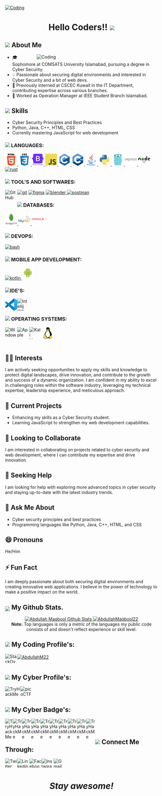 <a href="https://www.linkedin.com/in/abdullah-maqbool-8b469a25b/" target="blank"><img align="center" alt="Coding" width="1000" src="https://developers.giphy.com/branch/master/static/api-512d36c09662682717108a38bbb5c57d.gif"></a>
<h1 align="center">Hello Coders!!  <img src="https://media.giphy.com/media/hvRJCLFzcasrR4ia7z/giphy.gif" width="35"></h1>

## <img src="https://i.postimg.cc/fk42RgCk/about-me.gif" width="5%">  About Me
<a href="https://www.linkedin.com/in/abdullah-maqbool-8b469a25b/">
<img align="right" alt="Coding" width="400" src="https://i.postimg.cc/HngxzRQj/programming.gif" />
</a>

- 🎓 Sophomore at COMSATS University Islamabad, pursuing a degree in Cyber Security.
- 💡 Passionate about securing digital environments and interested in Cyber Security and a bit of web devs.
- 💼 Previously interned at CSCEC Kuwait in the IT Department, contributing expertise across various branches.
- 🚀 Worked as Operation Manager at IEEE Student Branch Islamabad.
##  <img src="https://media2.giphy.com/media/QssGEmpkyEOhBCb7e1/giphy.gif?cid=ecf05e47a0n3gi1bfqntqmob8g9aid1oyj2wr3ds3mg700bl&rid=giphy.gif" width ="3%"> Skills

- Cyber Security Principles and Best Practices
- Python, Java, C++, HTML, CSS
- Currently mastering JavaScript for web development

### <img src = "https://i.postimg.cc/VkYz479j/Programming-Languages.gif" width=5%> LANGUAGES:
<p align="left"> <a href="https://html.spec.whatwg.org/multipage/" target="_blank"> <img src="https://raw.githubusercontent.com/devicons/devicon/master/icons/html5/html5-original-wordmark.svg" alt="html5" width="40" height="40"/> </a><a href="https://www.w3.org/Style/CSS/" target="_blank"> <img src="https://raw.githubusercontent.com/devicons/devicon/master/icons/css3/css3-original-wordmark.svg" alt="css3" width="40" height="40"/> </a>  <a href="https://getbootstrap.com" target="_blank"> <img src="https://raw.githubusercontent.com/devicons/devicon/master/icons/bootstrap/bootstrap-plain-wordmark.svg" alt="bootstrap" width="40" height="40"/> </a> <a href="https://developer.mozilla.org/en-US/docs/Web/JavaScript" target="_blank"> <img src="https://raw.githubusercontent.com/devicons/devicon/master/icons/javascript/javascript-original.svg" alt="javascript" width="40" height="40"/> </a><a href="https://www.open-std.org/jtc1/sc22/wg14/" target="_blank" rel="noreferrer"> <img src="https://raw.githubusercontent.com/devicons/devicon/master/icons/c/c-original.svg" alt="c" width="40" height="40"/> </a>  <a href="https://isocpp.org/" target="_blank"> <img src="https://raw.githubusercontent.com/devicons/devicon/master/icons/cplusplus/cplusplus-original.svg" alt="cplusplus" width="40" height="40"/> </a>   <a href="https://www.java.com" target="_blank"> <img src="https://raw.githubusercontent.com/devicons/devicon/master/icons/java/java-original.svg" alt="java" width="40" height="40"/> </a>  <a href="https://www.python.org" target="_blank"> <img src="https://raw.githubusercontent.com/devicons/devicon/master/icons/python/python-original.svg" alt="python" width="40" height="40"/> </a>
<align="left"> <a href="https://golang.org" target="_blank" rel="noreferrer"> <img src="https://raw.githubusercontent.com/devicons/devicon/master/icons/go/go-original.svg" alt="go" width="40" height="40"/> </a>
<a href="https://expressjs.com" target="_blank" rel="noreferrer"> <img src="https://raw.githubusercontent.com/devicons/devicon/master/icons/express/express-original-wordmark.svg" alt="express" width="40" height="40"/> </a>
<a href="https://nodejs.org" target="_blank" rel="noreferrer"> <img src="https://raw.githubusercontent.com/devicons/devicon/master/icons/nodejs/nodejs-original-wordmark.svg" alt="nodejs" width="40" height="40"/> </a> 
<a href="https://www.rust-lang.org" target="_blank" rel="noreferrer"> <img src="https://i.postimg.cc/Jn070x5J/d91add8e1561f11455130857e6d0aef9.png" alt="rust" width="40" height="40"/> </a>
</p>

### <img src = "https://i.postimg.cc/ZKWgr2M9/Software-Tools.gif" width=5%>  TOOL'S AND SOFTWARES:
<p align="left"><a href="https://github.com/" target="blank"><img align="left" alt="GitHub" width="40px"  height="40" src="https://user-images.githubusercontent.com/3369400/139447912-e0f43f33-6d9f-45f8-be46-2df5bbc91289.png"/></a>
<a href="https://git-scm.com/" target="_blank"><img src="https://www.vectorlogo.zone/logos/git-scm/git-scm-icon.svg" alt="git" width="40" height="40"/></a>
<a href="https://www.figma.com/" target="_blank"> <img src="https://www.vectorlogo.zone/logos/figma/figma-icon.svg" alt="figma" width="40" height="40"/></a>
<a href="https://www.blender.org/" target="_blank" rel="noreferrer"> <img src="https://download.blender.org/branding/community/blender_community_badge_white.svg" alt="blender" width="40" height="40"/> </a><a href="https://postman.com" target="_blank" rel="noreferrer"> <img src="https://www.vectorlogo.zone/logos/getpostman/getpostman-icon.svg" alt="postman" width="40" height="40"/> </a> </p>

### <img src = "https://i.postimg.cc/gJcPp50Z/giphy.gif" width=5%> DATABASES:
<a href="https://www.mongodb.com/" target="_blank" rel="noreferrer"> <img src="https://raw.githubusercontent.com/devicons/devicon/master/icons/mongodb/mongodb-original-wordmark.svg" alt="mongodb" width="40" height="40"/> </a>
<a href="https://www.mysql.com/" target="_blank" rel="noreferrer"> <img src="https://raw.githubusercontent.com/devicons/devicon/master/icons/mysql/mysql-original-wordmark.svg" alt="mysql" width="40" height="40"/> </a>
 <a href="https://www.oracle.com/" target="_blank" rel="noreferrer"> <img src="https://raw.githubusercontent.com/devicons/devicon/master/icons/oracle/oracle-original.svg" alt="oracle" width="40" height="40"/> </a>
  	<br />
### <img src = "https://i.postimg.cc/fWXrF0nj/devops.gif" width=5%> DEVOPS:
<a href="https://www.gnu.org/software/bash/" target="_blank" rel="noreferrer"> <img src="https://www.vectorlogo.zone/logos/gnu_bash/gnu_bash-icon.svg" alt="bash" width="40" height="40"/> </a>
  	<br />
### <img src = "https://i.postimg.cc/sDmwdYnS/giphy.gif" width=5%> MOBILE APP DEVELOPMENT:
<a href="https://kotlinlang.org" target="_blank" rel="noreferrer"> <img src="https://www.vectorlogo.zone/logos/kotlinlang/kotlinlang-icon.svg" alt="kotlin" width="40" height="40"/> </a> 
<a href="https://developer.android.com" target="_blank" rel="noreferrer"> <img src="https://raw.githubusercontent.com/devicons/devicon/master/icons/android/android-original-wordmark.svg" alt="android" width="40" height="40"/> </a>
  	<br />
### <img src = "https://i.postimg.cc/vHXrZZzf/IDEs.gif" width=5%>IDE'S:
<a href="https://code.visualstudio.com/"><img align="left" alt="Visual Studio Code" width="40px" height="40px"     src="https://raw.githubusercontent.com/github/explore/80688e429a7d4ef2fca1e82350fe8e3517d3494d/topics/visual-studio-code/visual-studio-code.png" /></a>
<a href="https://www.jetbrains.com/idea/"><img align="left" alt="Intellij IDE" width="40px" height="40px"
        src="https://img.icons8.com/color/48/intellij-idea.png" /></a>
  	<br />
<br />

### <img src = "https://i.postimg.cc/3J7MHnSW/os.gif" width=5%> OPERATING SYSTEMS:
<a href="https://www.microsoft.com/en-us/" target="_blank"><img align="left" alt="Windows" width="40px" height="40px" src="https://img.icons8.com/color/48/microsoft.png"/></a>
<a href="https://www.apple.com/" target="blank"><img align="left" alt="Apple"  width="40px" height="40px" src="https://img.icons8.com/color/48/mac-logo.png"/></a>
<a href="https://www.kali.org/" target="_blank"><img align="left" alt="Kali Linux"  width="40px" height="40px" src="https://img.icons8.com/plasticine/100/kali-linux.png"/></a>
<a href="https://www.linux.org/" target="_blank" rel="noreferrer"> <img src="https://raw.githubusercontent.com/devicons/devicon/master/icons/linux/linux-original.svg" alt="linux" width="40" height="40"/> </a> 
        <br />
<br />



## 😶‍🌫️ Interests

I am actively seeking opportunities to apply my skills and knowledge to protect digital landscapes, drive innovation, and contribute to the growth and success of a dynamic organization. I am confident in my ability to excel in challenging roles within the software industry, leveraging my technical expertise, leadership experience, and meticulous approach.

## 🌱 Current Projects

- Enhancing my skills as a Cyber Security student.
- Learning JavaScript to strengthen my web development capabilities.

## 👯 Looking to Collaborate

I am interested in collaborating on projects related to cyber security and web development, where I can contribute my expertise and drive innovation.

## 🤔 Seeking Help

I am looking for help with exploring more advanced topics in cyber security and staying up-to-date with the latest industry trends.

## 💬 Ask Me About

- Cyber security principles and best practices
- Programming languages like Python, Java, C++, HTML, and CSS

## 😄 Pronouns

He/Him

## ⚡ Fun Fact

I am deeply passionate about both securing digital environments and creating innovative web applications. I believe in the power of technology to make a positive impact on the world.

## <img src="https://media1.giphy.com/media/v1.Y2lkPTc5MGI3NjExYzFhYzJkMmQ2MWQ3ZGY3MDhjZTE3MDI2Mzk3NzE1OWQyZTRlMmYwMCZjdD1z/iY8CRBdQXODJSCERIr/giphy.gif" width=5% valign="bottom"> My Github Stats.
<p align="center">
    <a href="https://github.com/AbdullahMaqbool22">
	    <img alt="Abdullah Maqbool Github Stats" src="https://github-readme-stats.vercel.app/api?username=Abdullahmaqbool22&show_icons=true&count_private=true&locale=en&theme=tokyonight&layout=compact" height="230px"/>
	  <img src="https://github-readme-stats.vercel.app/api/top-langs?username=AbdullahMaqbool22&langs_count=10&show_icons=true&locale=en&theme=tokyonight" alt="AbdullahMaqbool22" height="230px"/>
<br/>
</a>
<b>Note:</b> Top languages is only a metric of the languages my public code consists of and doesn't reflect experience or skill level.

  </p>

## <img src = "https://i.postimg.cc/fy9yGZK3/competitive-programmer.gif"  style="border-radius:15%" width=8%> My Coding Profile's:
<a href="https://stackoverflow.com/users/21672098/abdullah-maqbool"><img align="left" alt="StackOverflow"  width="40px" height="30px"
        src="https://raw.githubusercontent.com/rahuldkjain/github-profile-readme-generator/master/src/images/icons/Social/stack-overflow.svg" /></a>
	<a href="https://www.leetcode.com/AbdullahM22" target="blank"><img align="center" src="https://raw.githubusercontent.com/rahuldkjain/github-profile-readme-generator/master/src/images/icons/Social/leet-code.svg" alt="AbdullahM22" height="30" width="40" /></a>
	 <br />
<br />

## <img src="https://i.postimg.cc/Qd9F568Q/ctf-player.gif" style="border-radius:12%" width="10%"> My Cyber Profile's:
<a href="https://tryhackme.com/p/trixycon"><img align="left" alt="TryHackMe"  width="10%" 
        src="https://i.postimg.cc/YS4fP0ZT/tryhackme.png" /></a>
	<a href="https://play.picoctf.org/users/trixycon"><img align="left" alt="picoCTF"  width="40px" height="40px" 
        src="https://i.postimg.cc/XNTSz0CL/pico.png" /></a>
	 <br />
<br />

## <img src="https://media.giphy.com/media/bJ4TVNYNUympPgcpem/giphy.gif" style="border-radius:12%" width="10%"> My Cyber Badge's:
<a href="https://tryhackme.com/p/trixycon"><img align="left" alt="TryHackMe"  width="5%" 
        src="https://assets.tryhackme.com/img/badges/linux.svg" /></a>
	<a href="https://tryhackme.com/p/trixycon"><img align="left" alt="TryHackMe"  width="6%" 
        src="https://assets.tryhackme.com/img/badges/webbed.svg" /></a>
	<a href="https://tryhackme.com/p/trixycon"><img align="left" alt="TryHackMe"  width="6%" 
        src="https://assets.tryhackme.com/img/badges/streak7.svg" /></a>
	<a href="https://tryhackme.com/p/trixycon"><img align="left" alt="TryHackMe"  width="6%" 
        src="https://assets.tryhackme.com/img/badges/streak30.svg" /></a>
	<a href="https://tryhackme.com/p/trixycon"><img align="left" alt="TryHackMe"  width="6%" 
        src="https://assets.tryhackme.com/img/badges/introtooffensivesecurity.svg" /></a>
	<a href="https://tryhackme.com/p/trixycon"><img align="left" alt="TryHackMe"  width="6%" 
        src="https://assets.tryhackme.com/img/badges/firstfour.svg" /></a>
	<a href="https://tryhackme.com/p/trixycon"><img align="left" alt="TryHackMe"  width="6%" 
        src="https://assets.tryhackme.com/img/badges/adventofcyber4.svg" /></a>
	<a href="https://tryhackme.com/p/trixycon"><img align="left" alt="TryHackMe"  width="6%" 
        src="https://tryhackme.com/img/badges/howthewebworks.svg" /></a>
	<a href="https://tryhackme.com/p/trixycon"><img align="left" alt="TryHackMe"  width="6%" 
        src="https://tryhackme.com/img/badges/introtosecurityengineering.svg" /></a>
	<a href="https://tryhackme.com/p/trixycon"><img align="left" alt="TryHackMe"  width="6%" 
        src="https://assets.tryhackme.com/img/badges/owasptop10.svg" /></a>
	 <br />
<br />


## <img src="https://i.postimg.cc/cLDn0tX8/contact-with-me.gif" width="10%"> Connect Me Through:
<a href="https://twitter.com/AbdullahM228"><img align="left" alt="Twitter" width="40px" height="30px"
        src="https://raw.githubusercontent.com/rahuldkjain/github-profile-readme-generator/master/src/images/icons/Social/twitter.svg" /></a>
<a href="https://www.linkedin.com/in/abdullah-maqbool-8b469a25b/"><img align="left" alt="Linkedin"  width="40px" height="30px"
        src="https://raw.githubusercontent.com/rahuldkjain/github-profile-readme-generator/master/src/images/icons/Social/linked-in-alt.svg" /></a>
<a href="https://www.facebook.com/abdullah.maqbool.359"><img align="left" alt="Facebook" width="40px" height="30px"
        src="https://raw.githubusercontent.com/rahuldkjain/github-profile-readme-generator/master/src/images/icons/Social/facebook.svg" /></a>
<a href="https://www.instagram.com/abdullahmaqbool22/"><img align="left" alt="Instagram"  width="40px" height="30px"
        src="https://raw.githubusercontent.com/rahuldkjain/github-profile-readme-generator/master/src/images/icons/Social/instagram.svg" /></a>
<a href="mailto:abdullahmaqbool08@gmail.com"><img align="left" alt="Gmail"  width="30px" height="30px"
        src="https://img.icons8.com/fluency/48/gmail-new.png" /></a>
        </br>
</br>

<h1 align='center'><i>Stay awesome!</i></h1>





<!--
**AbdullahMaqbool22/AbdullahMaqbool22** is a ✨ _special_ ✨ repository because its `README.md` (this file) appears on your GitHub profile.
Here are some ideas to get you started:
- 🔭 I’m currently working on ...
- 🌱 I’m currently learning ...
- 👯 I’m looking to collaborate on ...
- 🤔 I’m looking for help with ...
- 💬 Ask me about ...
- 📫 How to reach me: ...
- 😄 Pronouns: ...
- ⚡ Fun fact: ...
-->
